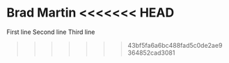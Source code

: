 Brad Martin
<<<<<<< HEAD
=======
First line
Second line
Third line
>>>>>>> 43bf5fa6a6bc488fad5c0de2ae9364852cad3081
